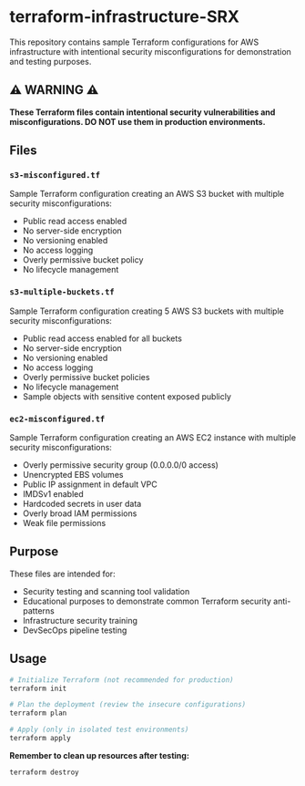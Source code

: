 # terraform-infrastructure-SRX

This repository contains sample Terraform configurations for AWS infrastructure with intentional security misconfigurations for demonstration and testing purposes.

## ⚠️ WARNING ⚠️
**These Terraform files contain intentional security vulnerabilities and misconfigurations. DO NOT use them in production environments.**

## Files

### `s3-misconfigured.tf`
Sample Terraform configuration creating an AWS S3 bucket with multiple security misconfigurations:
- Public read access enabled
- No server-side encryption
- No versioning enabled  
- No access logging
- Overly permissive bucket policy
- No lifecycle management

### `s3-multiple-buckets.tf`
Sample Terraform configuration creating 5 AWS S3 buckets with multiple security misconfigurations:
- Public read access enabled for all buckets
- No server-side encryption
- No versioning enabled
- No access logging
- Overly permissive bucket policies
- No lifecycle management
- Sample objects with sensitive content exposed publicly

### `ec2-misconfigured.tf`  
Sample Terraform configuration creating an AWS EC2 instance with multiple security misconfigurations:
- Overly permissive security group (0.0.0.0/0 access)
- Unencrypted EBS volumes
- Public IP assignment in default VPC
- IMDSv1 enabled
- Hardcoded secrets in user data
- Overly broad IAM permissions
- Weak file permissions

## Purpose
These files are intended for:
- Security testing and scanning tool validation
- Educational purposes to demonstrate common Terraform security anti-patterns  
- Infrastructure security training
- DevSecOps pipeline testing

## Usage
```bash
# Initialize Terraform (not recommended for production)
terraform init

# Plan the deployment (review the insecure configurations)
terraform plan

# Apply (only in isolated test environments)
terraform apply
```

**Remember to clean up resources after testing:**
```bash
terraform destroy
```